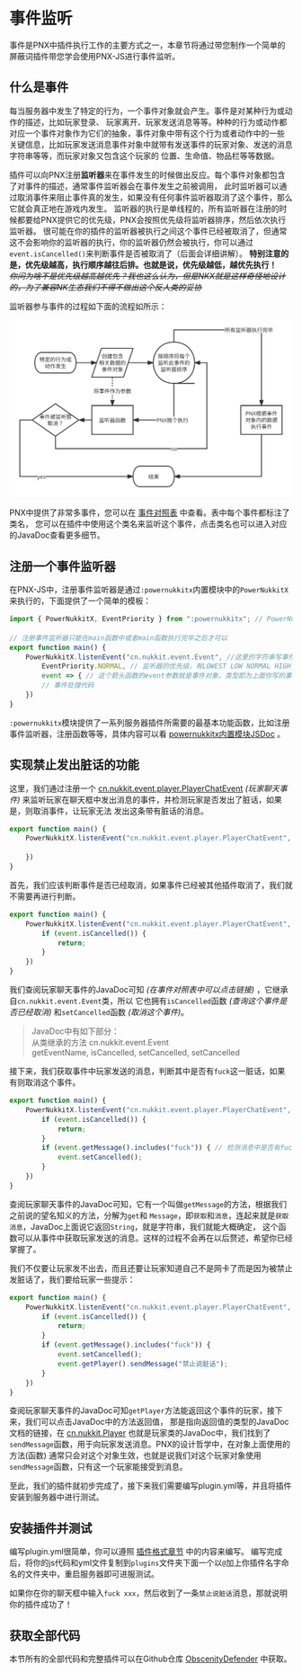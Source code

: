 # 事件监听  

事件是PNX中插件执行工作的主要方式之一，本章节将通过带您制作一个简单的屏蔽词插件带您学会使用PNX-JS进行事件监听。  

## 什么是事件  

每当服务器中发生了特定的行为，一个事件对象就会产生。事件是对某种行为或动作的描述，比如玩家登录、
玩家离开、玩家发送消息等等。种种的行为或动作都对应一个事件对象作为它们的抽象，事件对象中带有这个行为或者动作中的一些
关键信息，比如玩家发送消息事件对象中就带有发送事件的玩家对象、发送的消息字符串等等，而玩家对象又包含这个玩家的
位置、生命值、物品栏等等数据。  

插件可以向PNX注册**监听器**来在事件发生的时候做出反应。每个事件对象都包含了对事件的描述，通常事件监听器会在事件发生之前被调用，
此时监听器可以通过取消事件来阻止事件真的发生，如果没有任何事件监听器取消了这个事件，那么它就会真正地在游戏内发生。
监听器的执行是单线程的，所有监听器在注册的时候都要给PNX提供它的优先级，PNX会按照优先级将监听器排序，然后依次执行监听器。
很可能在你的插件的监听器被执行之间这个事件已经被取消了，但通常这不会影响你的监听器的执行，你的监听器仍然会被执行，你可以通过
`event.isCancelled()`来判断事件是否被取消了（后面会详细讲解）。
**特别注意的是，优先级越高，执行顺序越往后排。也就是说，优先级越低，越优先执行！**   
~~*你问为啥不是优先级越高越优先？我也这么认为，但是NKX就是这样奇怪地设计的，为了兼容NK生态我们不得不做出这个反人类的妥协*~~

监听器参与事件的过程如下面的流程如所示：  

![PNX事件流程图](../../image/js_tutorial/PNX事件流程图.svg)  

PNX中提供了非常多事件，您可以在 [事件对照表](../../res/事件对照表.html) 中查看。表中每个事件都标注了类名，
您可以在插件中使用这个类名来监听这个事件，点击类名也可以进入对应的JavaDoc查看更多细节。  

## 注册一个事件监听器  

在PNX-JS中，注册事件监听器是通过`:powernukkitx`内置模块中的`PowerNukkitX`来执行的，下面提供了一个简单的模板：  

```javascript
import { PowerNukkitX, EventPriority } from ":powernukkitx"; // PowerNukkitX和EventPriority都是:powernukkitx内置模块中的

// 注册事件监听器只能在main函数中或者main函数执行完毕之后才可以
export function main() {
    PowerNukkitX.listenEvent("cn.nukkit.event.Event", //这里的字符串写事件的类名，在事件对照表中有
        EventPriority.NORMAL, // 监听器的优先级，有LOWEST LOW NORMAL HIGH HIGHEST MONITOR六级，LOW最先，MONITOR最后
        event => { // 这个箭头函数的event参数就是事件对象，类型即为上面你写的事件的类
        // 事件处理代码
    })
}
```

`:powernukkitx`模块提供了一系列服务器插件所需要的最基本功能函数，比如注册事件监听器，注册函数等等，具体内容可以看
[powernukkitx内置模块JSDoc](../inner-module/powernukkitx.html) 。  

## 实现禁止发出脏话的功能

这里，我们通过注册一个 [cn.nukkit.event.player.PlayerChatEvent](https://javadoc.io/doc/cn.powernukkitx/powernukkitx/latest/cn/nukkit/event/player/PlayerChatEvent.html) 
*(玩家聊天事件)* 来监听玩家在聊天框中发出消息的事件，并检测玩家是否发出了脏话，如果是，则取消事件，让玩家无法
发出这条带有脏话的消息。  

```javascript
export function main() {
    PowerNukkitX.listenEvent("cn.nukkit.event.player.PlayerChatEvent", EventPriority.NORMAL, event => {
        
    })
}
```

首先，我们应该判断事件是否已经取消，如果事件已经被其他插件取消了，我们就不需要再进行判断。  

```javascript
export function main() {
    PowerNukkitX.listenEvent("cn.nukkit.event.player.PlayerChatEvent", EventPriority.NORMAL, event => {
        if (event.isCancelled()) {
            return;
        }
    })
}
```

我们查阅玩家聊天事件的JavaDoc可知 *(在事件对照表中可以点击链接)* ，它继承自`cn.nukkit.event.Event`类，所以
它也拥有`isCancelled`函数 *(查询这个事件是否已经取消)* 和`setCancelled`函数 *(取消这个事件)*。  

> JavaDoc中有如下部分：  
> 从类继承的方法 cn.nukkit.event.Event  
> getEventName, isCancelled, setCancelled, setCancelled  

接下来，我们获取事件中玩家发送的消息，判断其中是否有`fuck`这一脏话，如果有则取消这个事件。  

```javascript
export function main() {
    PowerNukkitX.listenEvent("cn.nukkit.event.player.PlayerChatEvent", EventPriority.NORMAL, event => {
        if (event.isCancelled()) {
            return;
        }
        if (event.getMessage().includes("fuck")) { // 检测消息中是否有fuck
            event.setCancelled();
        }
    })
}
```

查阅玩家聊天事件的JavaDoc可知，它有一个叫做`getMessage`的方法，根据我们之前说的望名知义的方法，分解为`get`和
`Message`，即`获取`和`消息`，连起来就是`获取消息`，JavaDoc上面说它返回`String`，就是字符串，我们就能大概确定，
这个函数可以从事件中获取玩家发送的消息。这样的过程不会再在以后赘述，希望你已经掌握了。  

我们不仅要让玩家发不出去，而且还要让玩家知道自己不是网卡了而是因为被禁止发脏话了，我们要给玩家一些提示：  

```javascript
export function main() {
    PowerNukkitX.listenEvent("cn.nukkit.event.player.PlayerChatEvent", EventPriority.NORMAL, event => {
        if (event.isCancelled()) {
            return;
        }
        if (event.getMessage().includes("fuck")) {
            event.setCancelled();
            event.getPlayer().sendMessage("禁止说脏话");
        }
    })
}
```

查阅玩家聊天事件的JavaDoc可知`getPlayer`方法能返回这个事件的玩家，接下来，我们可以点击JavaDoc中的方法返回值，
那是指向返回值的类型的JavaDoc文档的链接，在 [cn.nukkit.Player](https://javadoc.io/doc/cn.powernukkitx/powernukkitx/latest/cn/nukkit/Player.html)
也就是玩家类的JavaDoc中，我们找到了`sendMessage`函数，用于向玩家发送消息。PNX的设计哲学中，在对象上面使用的方法(函数)
通常只会对这个对象生效，也就是说我们对这个玩家对象使用`sendMessage`函数，只有这一个玩家能接受到消息。  

至此，我们的插件就初步完成了，接下来我们需要编写plugin.yml等，并且将插件安装到服务器中进行测试。  

## 安装插件并测试  

编写plugin.yml很简单，你可以遵照 [插件格式章节](../插件格式.html) 中的内容来编写。
编写完成后，将你的js代码和yml文件复制到`plugins`文件夹下面一个以`@`加上你插件名字命名的文件夹中，重启服务器即可进服测试。  

如果你在你的聊天框中输入`fuck xxx`，然后收到了一条`禁止说脏话`消息，那就说明你的插件成功了！  

## 获取全部代码  

本节所有的全部代码和完整插件可以在Github仓库 [ObscenityDefender](https://github.com/PowerNukkitX/ObscenityDefender)
中获取。  
